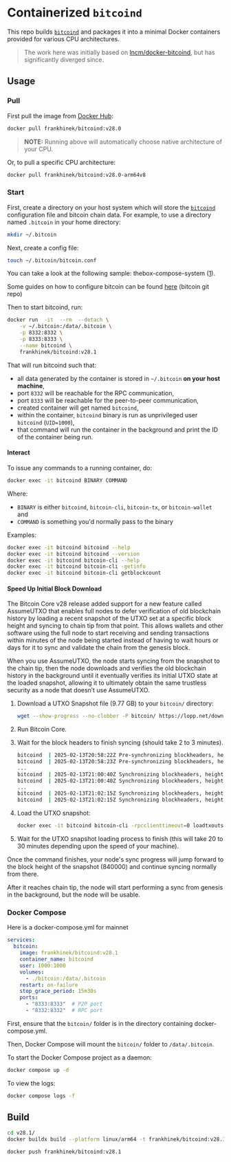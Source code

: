 # Containerized `bitcoind`

This repo builds [`bitcoind`] and packages it into a minimal Docker containers provided for various CPU architectures.

> The work here was initially based on [lncm/docker-bitcoind](https://github.com/lncm/docker-bitcoind), but has significantly diverged since.

## Usage

### Pull

First pull the image from [Docker Hub]:

```bash
docker pull frankhinek/bitcoind:v28.0
```

> **NOTE:** Running above will automatically choose native architecture of your CPU.

Or, to pull a specific CPU architecture:

```bash
docker pull frankhinek/bitcoind:v28.0-arm64v8
``` 

### Start

First, create a directory on your host system which will store the [`bitcoind`]
configuration file and bitcoin chain data.  For example, to use a directory
named `.bitcoin` in your home directory:

```sh
mkdir ~/.bitcoin
```

Next, create a config file:

```sh
touch ~/.bitcoin/bitcoin.conf
```

You can take a look at the following sample: thebox-compose-system ([1](https://github.com/lncm/thebox-compose-system/blob/master/bitcoin/bitcoin.conf)).

Some guides on how to configure bitcoin can be found [here](https://github.com/bitcoin/bitcoin/blob/master/doc/bitcoin-conf.md) (bitcoin git repo)

Then to start bitcoind, run:

```bash
docker run  -it  --rm  --detach \
    -v ~/.bitcoin:/data/.bitcoin \
    -p 8332:8332 \
    -p 8333:8333 \
    --name bitcoind \
    frankhinek/bitcoind:v28.1
```

That will run bitcoind such that:

* all data generated by the container is stored in `~/.bitcoin` **on your host machine**,
* port `8332` will be reachable for the RPC communication,
* port `8333` will be reachable for the peer-to-peer communication,
* created container will get named `bitcoind`,
* within the container, `bitcoind` binary is run as unprivileged user `bitcoind` (`UID=1000`),
* that command will run the container in the background and print the ID of the container being run.

#### Interact

To issue any commands to a running container, do:

```bash
docker exec -it bitcoind BINARY COMMAND
```

Where:
* `BINARY` is either `bitcoind`, `bitcoin-cli`, `bitcoin-tx`, or `bitcoin-wallet` and
* `COMMAND` is something you'd normally pass to the binary   

Examples:

```bash
docker exec -it bitcoind bitcoind --help
docker exec -it bitcoind bitcoind --version
docker exec -it bitcoind bitcoin-cli --help
docker exec -it bitcoind bitcoin-cli -getinfo
docker exec -it bitcoind bitcoin-cli getblockcount
```

#### Speed Up Initial Block Download

The Bitcoin Core v28 release added support for a new feature called AssumeUTXO that enables full nodes to defer verification of old blockchain history by loading a recent snapshot of the UTXO set at a specific block height and syncing to chain tip from that point. This allows wallets and other software using the full node to start receiving and sending transactions within minutes of the node being started instead of having to wait hours or days for it to sync and validate the chain from the genesis block.

When you use AssumeUTXO, the node starts syncing from the snapshot to the chain tip, then the node downloads and verifies the old blockchain history in the background until it eventually verifies its initial UTXO state at the loaded snapshot, allowing it to ultimately obtain the same trustless security as a node that doesn’t use AssumeUTXO.

1. Download a UTXO Snapshot file (9.77 GB) to your `bitcoin/` directory:

   ```sh
   wget --show-progress --no-clobber -P bitcoin/ https://lopp.net/download/utxo-snapshot-height-840000.dat
   ```

1. Run Bitcoin Core.

1. Wait for the block headers to finish syncing (should take 2 to 3 minutes).

    ```sh
    bitcoind  | 2025-02-13T20:58:22Z Pre-synchronizing blockheaders, height: 2000 (~0.24%)
    bitcoind  | 2025-02-13T20:58:23Z Pre-synchronizing blockheaders, height: 4000 (~0.47%)
    ...
    bitcoind  | 2025-02-13T21:00:40Z Synchronizing blockheaders, height: 1379 (~0.16%)
    bitcoind  | 2025-02-13T21:00:40Z Synchronizing blockheaders, height: 3379 (~0.40%)
    ...
    bitcoind  | 2025-02-13T21:02:15Z Synchronizing blockheaders, height: 882000 (~99.82%)
    bitcoind  | 2025-02-13T21:02:15Z Synchronizing blockheaders, height: 883631 (~100.00%)
    ```

1. Load the UTXO snapshot:
    ```sh
    docker exec -it bitcoind bitcoin-cli -rpcclienttimeout=0 loadtxoutset /data/.bitcoin/utxo-snapshot-height-840000.dat
    ```

1. Wait for the UTXO snapshot loading process to finish (this will take 20 to 30 minutes depending upon the speed of your machine).

Once the command finishes, your node's sync progress will jump forward to the block height of the snapshot (840000) and continue syncing normally from there.

After it reaches chain tip, the node will start performing a sync from genesis in the background, but the node will be usable.

### Docker Compose
Here is a docker-compose.yml for mainnet

```yaml
services:
  bitcoin:
    image: frankhinek/bitcoind:v28.1
    container_name: bitcoind
    user: 1000:1000
    volumes:
      - ./bitcoin:/data/.bitcoin
    restart: on-failure
    stop_grace_period: 15m30s
    ports:
      - "8333:8333"  # P2P port
      - "8332:8332"  # RPC port
```

First, ensure that the `bitcoin/` folder is in the directory containing docker-compose.yml.

Then, Docker Compose will mount the `bitcoin/` folder to `/data/.bitcoin`.

To start the Docker Compose project as a daemon:

```sh
docker compose up -d
```

To view the logs:

```sh
docker compose logs -f
```

## Build

```sh
cd v28.1/
docker buildx build --platform linux/arm64 -t frankhinek/bitcoind:v28.1 .
```

```sh
docker push frankhinek/bitcoind:v28.1
```

[`bitcoind`]: https://github.com/bitcoin/bitcoin
[Docker Hub]: https://hub.docker.com/r/frankhinek/bitcoind